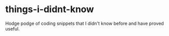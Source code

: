 # things-i-didnt-know
Hodge podge of coding snippets that I didn't know before and have proved useful.
